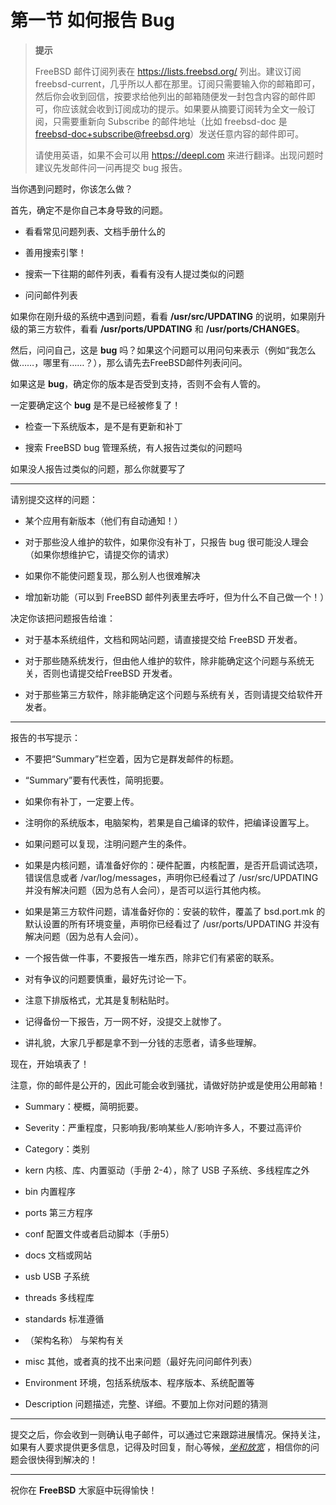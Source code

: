 # 第一节 如何报告 Bug

>**提示**
>
>FreeBSD 邮件订阅列表在 <https://lists.freebsd.org/> 列出。建议订阅 freebsd-current，几乎所以人都在那里。订阅只需要输入你的邮箱即可，然后你会收到回信，按要求给他列出的邮箱随便发一封包含内容的邮件即可，你应该就会收到订阅成功的提示。如果要从摘要订阅转为全文一般订阅，只需要重新向 Subscribe 的邮件地址（比如 freebsd-doc 是 freebsd-doc+subscribe@freebsd.org）发送任意内容的邮件即可。
>
>请使用英语，如果不会可以用 <https://deepl.com> 来进行翻译。出现问题时建议先发邮件问一问再提交 bug 报告。

当你遇到问题时，你该怎么做？


首先，确定不是你自己本身导致的问题。

- 看看常见问题列表、文档手册什么的

- 善用搜索引擎！

- 搜索一下往期的邮件列表，看看有没有人提过类似的问题

- 问问邮件列表


如果你在刚升级的系统中遇到问题，看看 **/usr/src/UPDATING** 的说明，如果刚升级的第三方软件，看看 **/usr/ports/UPDATING** 和 **/usr/ports/CHANGES**。


然后，问问自己，这是 **bug** 吗？如果这个问题可以用问句来表示（例如“我怎么做……，哪里有……？），那么请先去FreeBSD邮件列表问问。

如果这是 **bug**，确定你的版本是否受到支持，否则不会有人管的。

一定要确定这个 **bug** 是不是已经被修复了！

- 检查一下系统版本，是不是有更新和补丁

- 搜索 FreeBSD bug 管理系统，有人报告过类似的问题吗

如果没人报告过类似的问题，那么你就要写了

***

请别提交这样的问题：

- 某个应用有新版本（他们有自动通知！）

- 对于那些没人维护的软件，如果你没有补丁，只报告 bug 很可能没人理会（如果你想维护它，请提交你的请求）

- 如果你不能使问题复现，那么别人也很难解决

- 增加新功能（可以到 FreeBSD 邮件列表里去呼吁，但为什么不自己做一个！）


决定你该把问题报告给谁：

- 对于基本系统组件，文档和网站问题，请直接提交给 FreeBSD 开发者。

- 对于那些随系统发行，但由他人维护的软件，除非能确定这个问题与系统无关，否则也请提交给FreeBSD  开发者。

- 对于那些第三方软件，除非能确定这个问题与系统有关，否则请提交给软件开发者。

***

报告的书写提示：

- 不要把“Summary”栏空着，因为它是群发邮件的标题。

- “Summary”要有代表性，简明扼要。

- 如果你有补丁，一定要上传。

- 注明你的系统版本，电脑架构，若果是自己编译的软件，把编译设置写上。

- 如果问题可以复现，注明问题产生的条件。

- 如果是内核问题，请准备好你的：硬件配置，内核配置，是否开启调试选项，错误信息或者 /var/log/messages，声明你已经看过了 /usr/src/UPDATING 并没有解决问题（因为总有人会问），是否可以运行其他内核。

- 如果是第三方软件问题，请准备好你的：安装的软件，覆盖了 bsd.port.mk 的默认设置的所有环境变量，声明你已经看过了 /usr/ports/UPDATING 并没有解决问题（因为总有人会问）。

- 一个报告做一件事，不要报告一堆东西，除非它们有紧密的联系。

- 对有争议的问题要慎重，最好先讨论一下。

- 注意下排版格式，尤其是复制粘贴时。

- 记得备份一下报告，万一网不好，没提交上就惨了。

- 讲礼貌，大家几乎都是拿不到一分钱的志愿者，请多些理解。


现在，开始填表了！

注意，你的邮件是公开的，因此可能会收到骚扰，请做好防护或是使用公用邮箱！

- Summary：梗概，简明扼要。

- Severity：严重程度，只影响我/影响某些人/影响许多人，不要过高评价

- Category：类别

- kern 内核、库、内置驱动（手册 2-4），除了 USB 子系统、多线程库之外

- bin 内置程序

- ports 第三方程序

- conf 配置文件或者启动脚本（手册5）

- docs 文档或网站

- usb USB 子系统

- threads 多线程库

- standards 标准遵循

- （架构名称） 与架构有关

- misc 其他，或者真的找不出来问题（最好先问问邮件列表）

- Environment 环境，包括系统版本、程序版本、系统配置等

- Description 问题描述，完整、详细。不要加上你对问题的猜测

***

提交之后，你会收到一则确认电子邮件，可以通过它来跟踪进展情况。保持关注，如果有人要求提供更多信息，记得及时回复，耐心等候，[_坐和放宽_](https://jikipedia.com/definition/732345544) ，相信你的问题会很快得到解决的！

***

祝你在 **FreeBSD** 大家庭中玩得愉快！

